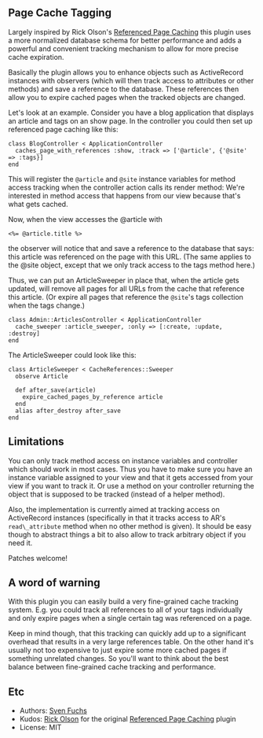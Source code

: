 ## Page Cache Tagging

Largely inspired by Rick Olson's [Referenced Page Caching](http://svn.techno-weenie.net/projects/plugins/referenced_page_caching/)
this plugin uses a more normalized database schema for better performance 
and adds a powerful and convenient tracking mechanism to allow for more 
precise cache expiration.

Basically the plugin allows you to enhance objects such as ActiveRecord
instances with observers (which will then track access to attributes or other
methods) and save a reference to the database. These references then allow you
to expire cached pages when the tracked objects are changed.

Let's look at an example. Consider you have a blog application that displays
an article and tags on an show page. In the controller you could then set up
referenced page caching like this:

    class BlogController < ApplicationController
      caches_page_with_references :show, :track => ['@article', {'@site' => :tags}]
    end

This will register the `@article` and `@site` instance variables for method
access tracking when the controller action calls its render method: We're
interested in method access that happens from our view because that's what
gets cached.

Now, when the view accesses the @article with

    <%= @article.title %>

the observer will notice that and save a reference to the database that says:
this article was referenced on the page with this URL. (The same applies to
the @site object, except that we only track access to the tags method here.)

Thus, we can put an ArticleSweeper in place that, when the article gets
updated, will remove all pages for all URLs from the cache that reference this
article. (Or expire all pages that reference the `@site`'s tags collection
when the tags change.)

    class Admin::ArticlesController < ApplicationController
      cache_sweeper :article_sweeper, :only => [:create, :update, :destroy]
    end

The ArticleSweeper could look like this:

    class ArticleSweeper < CacheReferences::Sweeper
      observe Article
    
      def after_save(article)
        expire_cached_pages_by_reference article
      end
      alias after_destroy after_save
    end


## Limitations

You can only track method access on instance variables and controller which
should work in most cases. Thus you have to make sure you have an instance
variable assigned to your view and that it gets accessed from your view if you
want to track it. Or use a method on your controller returning the object that
is supposed to be tracked (instead of a helper method).

Also, the implementation is currently aimed at tracking access on ActiveRecord
instances (specifically in that it tracks access to AR's `read\_attribute`
method when no other method is given). It should be easy though to abstract
things a bit to also allow to track arbitrary object if you need it.

Patches welcome!

## A word of warning

With this plugin you can easily build a very fine-grained cache tracking
system. E.g. you could track all references to all of your tags individually
and only expire pages when a single certain tag was referenced on a page.

Keep in mind though, that this tracking can quickly add up to a significant
overhead that results in a very large references table. On the other hand it's
usually not too expensive to just expire some more cached pages if something
unrelated changes. So you'll want to think about the best balance between
fine-grained cache tracking and performance.


## Etc

* Authors: [Sven Fuchs](http://www.artweb-design.de) <svenfuchs at artweb-design dot de>  
* Kudos: [Rick Olson](http://techno-weenie.net/) for the original [Referenced Page Caching](http://svn.techno-weenie.net/projects/plugins/referenced_page_caching/) plugin  
* License: MIT 